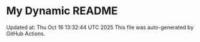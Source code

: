 # My Dynamic README
Updated at: Thu Oct 16 13:32:44 UTC 2025
This file was auto-generated by GitHub Actions.

